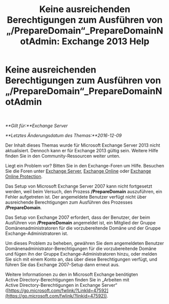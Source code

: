 ﻿---
title: 'Keine ausreichenden Berechtigungen zum Ausführen von „/PrepareDomain“_PrepareDomainNotAdmin: Exchange 2013 Help'
TOCTitle: Keine ausreichenden Berechtigungen zum Ausführen von „/PrepareDomain“_PrepareDomainNotAdmin
ms:assetid: c33a2bc0-5b07-49b8-a1c1-53baa4933d44
ms:mtpsurl: https://technet.microsoft.com/de-de/library/ms.exch.setupreadiness.preparedomainnotadmin(v=EXCHG.150)
ms:contentKeyID: 50476646
ms.date: 04/24/2018
mtps_version: v=EXCHG.150
ms.translationtype: HT
---

# Keine ausreichenden Berechtigungen zum Ausführen von „/PrepareDomain“\_PrepareDomainNotAdmin

 

_**Gilt für:**Exchange Server_

_**Letztes Änderungsdatum des Themas:**2016-12-09_

Der Inhalt dieses Themas wurde für Microsoft Exchange Server 2013 nicht aktualisiert. Dennoch kann er für Exchange 2013 gültig sein. Weitere Hilfe finden Sie in den Community-Ressourcen weiter unten.

Liegt ein Problem vor? Bitten Sie in den Exchange-Foren um Hilfe. Besuchen Sie die Foren unter [Exchange Server](https://go.microsoft.com/fwlink/p/?linkid=60612), [Exchange Online](https://go.microsoft.com/fwlink/p/?linkid=267542) oder [Exchange Online Protection](https://go.microsoft.com/fwlink/p/?linkid=285351).

Das Setup von Microsoft Exchange Server 2007 kann nicht fortgesetzt werden, weil beim Versuch, den Prozess **/PrepareDomain** auszuführen, ein Fehler aufgetreten ist. Der angemeldete Benutzer verfügt nicht über ausreichende Berechtigungen zum Ausführen des Prozesses **/PrepareDomain**.

Das Setup von Exchange 2007 erfordert, dass der Benutzer, der beim Ausführen von **/PrepareDomain** angemeldet ist, ein Mitglied der Gruppe Domänenadministratoren für die vorzubereitende Domäne und der Gruppe Exchange-Administratoren ist.

Um dieses Problem zu beheben, gewähren Sie dem angemeldeten Benutzer Domänenadministrator-Berechtigungen für die vorzubereitende Domäne und fügen ihn der Gruppe Exchange-Administratoren hinzu, oder melden Sie sich mit einem Konto an, das über diese Berechtigungen verfügt, und führen Sie das Exchange 2007-Setup dann erneut aus.

Weitere Informationen zu den in Microsoft Exchange benötigten Active Directory-Berechtigungen finden Sie in „Arbeiten mit Active Directory-Berechtigungen in Exchange Server“ ([https://go.microsoft.com/fwlink/?LinkId=47592](https://go.microsoft.com/fwlink/?linkid=47592)).

